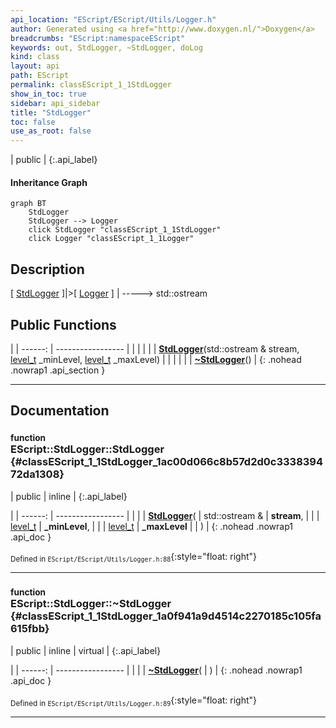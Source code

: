 ```yaml
---
api_location: "EScript/EScript/Utils/Logger.h"
author: Generated using <a href="http://www.doxygen.nl/">Doxygen</a>
breadcrumbs: "EScript:namespaceEScript"
keywords: out, StdLogger, ~StdLogger, doLog
kind: class
layout: api
path: EScript
permalink: classEScript_1_1StdLogger
show_in_toc: true
sidebar: api_sidebar
title: "StdLogger"
toc: false
use_as_root: false
---
```


| public |
{:.api_label}

#### Inheritance Graph

```mermaid
graph BT
	StdLogger
	StdLogger --> Logger
	click StdLogger "classEScript_1_1StdLogger"
	click Logger "classEScript_1_1Logger"
```

## Description



[ [StdLogger](classEScript_1_1StdLogger) ]|>[ [Logger](classEScript_1_1Logger) ] | -----> std::ostream



## Public Functions

|
| ------: | ----------------- |
|  | |
|  | **[StdLogger](#classEScript_1_1StdLogger_1ac00d066c8b57d2d0c333839472da1308)**(std::ostream & stream,  [level_t](classEScript_1_1Logger#classEScript_1_1Logger_1af7489e70904380598b796aa085bc7b45)  _minLevel,  [level_t](classEScript_1_1Logger#classEScript_1_1Logger_1af7489e70904380598b796aa085bc7b45)  _maxLevel) |
|  | |
|  | **[~StdLogger](#classEScript_1_1StdLogger_1a0f941a9d4514c2270185c105fa615fbb)**() |
{: .nohead .nowrap1 .api_section }


-------------------------------------------------------------------

## Documentation

### <small>function</small><br/> EScript::StdLogger::StdLogger {#classEScript_1_1StdLogger_1ac00d066c8b57d2d0c333839472da1308}

| public | inline |
{:.api_label}

|
| ------: | ----------------- |
|  |
|  **[StdLogger](#classEScript_1_1StdLogger_1ac00d066c8b57d2d0c333839472da1308)**( | std::ostream & | **stream**, |
| |  [level_t](classEScript_1_1Logger#classEScript_1_1Logger_1af7489e70904380598b796aa085bc7b45)  | **_minLevel**, |
| |  [level_t](classEScript_1_1Logger#classEScript_1_1Logger_1af7489e70904380598b796aa085bc7b45)  | **_maxLevel** |
|   ) |
{: .nohead .nowrap1 .api_doc }





<sub>Defined in `EScript/EScript/Utils/Logger.h:88`</sub>{:style="float: right"}

-------------------------------------------------------------------

### <small>function</small><br/> EScript::StdLogger::~StdLogger {#classEScript_1_1StdLogger_1a0f941a9d4514c2270185c105fa615fbb}

| public | inline | virtual |
{:.api_label}

|
| ------: | ----------------- |
|  |
|  **[~StdLogger](#classEScript_1_1StdLogger_1a0f941a9d4514c2270185c105fa615fbb)**( |  ) |
{: .nohead .nowrap1 .api_doc }





<sub>Defined in `EScript/EScript/Utils/Logger.h:89`</sub>{:style="float: right"}

-------------------------------------------------------------------

